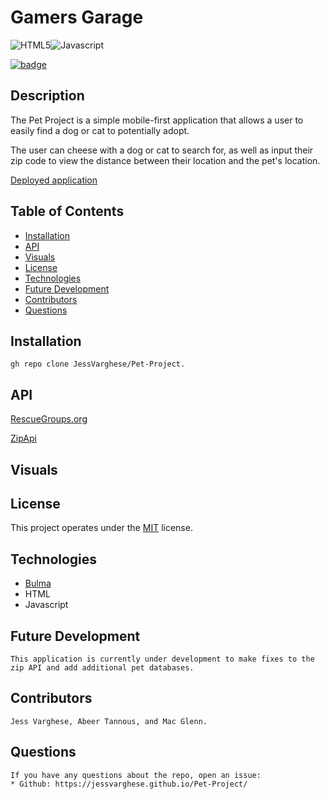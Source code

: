 # Gamers Garage
 ![HTML5](https://img.shields.io/badge/html5-%23E34F26.svg?style=for-the-badge&logo=html5&logoColor=white)![Javascript](https://img.shields.io/badge/JavaScript-F7DF1E?style=for-the-badge&logo=javascript&logoColor=black)

  [![badge](https://img.shields.io/badge/License-MIT-yellow.svg)]((https://opensource.org/licenses/MIT))
  
  ## Description
    
  The Pet Project is a simple mobile-first application that allows a user to easily find a dog or cat to potentially adopt.

  The user can cheese with a dog or cat to search for, as well as input their zip code to view the distance between their location and the pet's location.



[Deployed application](https://jessvarghese.github.io/Pet-Project/)

  ## Table of Contents

  * [Installation](#Installation)
  * [API](#api)
  * [Visuals](#usage)
  * [License](#license)
  * [Technologies](#technologies)
  * [Future Development](#future-development)
  * [Contributors](#contributors)
  * [Questions](#questions)
 

  ## Installation
    gh repo clone JessVarghese/Pet-Project.

  
 ## API
[RescueGroups.org](https://rescuegroups.org/services/adoptable-pet-data-api/)

[ZipApi](https://zipapi.us/)

 ## Visuals


  ## License
  This project operates under the [MIT](https://choosealicense.com/licenses/MIT/) license.

  ## Technologies

   * [Bulma](https://bulma.io/)
   * HTML
   * Javascript

## Future Development
    This application is currently under development to make fixes to the zip API and add additional pet databases.

## Contributors

    Jess Varghese, Abeer Tannous, and Mac Glenn.

## Questions
    If you have any questions about the repo, open an issue:
    * Github: https://jessvarghese.github.io/Pet-Project/
